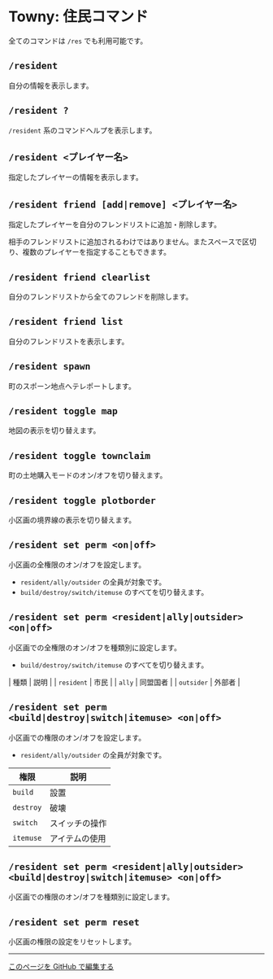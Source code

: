 
# Towny: 住民コマンド

全てのコマンドは `/res` でも利用可能です。

## `/resident`

自分の情報を表示します。

## `/resident ?`

`/resident` 系のコマンドヘルプを表示します。

## `/resident <プレイヤー名>`

指定したプレイヤーの情報を表示します。

## `/resident friend [add|remove] <プレイヤー名>`

指定したプレイヤーを自分のフレンドリストに追加・削除します。

相手のフレンドリストに追加されるわけではありません。またスペースで区切り、複数のプレイヤーを指定することもできます。

## `/resident friend clearlist`

自分のフレンドリストから全てのフレンドを削除します。

## `/resident friend list`

自分のフレンドリストを表示します。

## `/resident spawn`

町のスポーン地点へテレポートします。

## `/resident toggle map`

地図の表示を切り替えます。

## `/resident toggle townclaim`

町の土地購入モードのオン/オフを切り替えます。

## `/resident toggle plotborder`

小区画の境界線の表示を切り替えます。

## `/resident set perm <on|off>`

小区画の全権限のオン/オフを設定します。

- `resident/ally/outsider` の全員が対象です。
- `build/destroy/switch/itemuse` のすべてを切り替えます。

## `/resident set perm <resident|ally|outsider> <on|off>`

小区画での全権限のオン/オフを種類別に設定します。

- `build/destroy/switch/itemuse` のすべてを切り替えます。

| 種類 | 説明 |
| `resident` | 市民 |
| `ally` | 同盟国者 |
| `outsider` | 外部者 |

## `/resident set perm <build|destroy|switch|itemuse> <on|off>`

小区画での権限のオン/オフを設定します。

- `resident/ally/outsider` の全員が対象です。

| 権限 | 説明 |
| ---- | ---- |
| `build` | 設置 |
| `destroy` | 破壊 |
| `switch` | スイッチの操作 |
| `itemuse` | アイテムの使用 |

## `/resident set perm <resident|ally|outsider> <build|destroy|switch|itemuse> <on|off>`

小区画での権限のオン/オフを種類別に設定します。

## `/resident set perm reset`

小区画の権限の設定をリセットします。

----

[このページを GitHub で編集する](https://github.com/GiganticMinecraft/CommandReference/edit/main/src/towny/resident.md)
